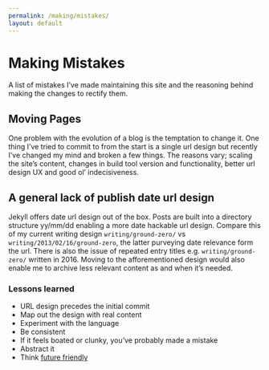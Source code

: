```yaml
---
permalink: /making/mistakes/
layout: default
---
```


# Making Mistakes

A list of mistakes I’ve made maintaining this site and the reasoning behind making the changes to rectify them.

## Moving Pages

One problem with the evolution of a blog is the temptation to change it. One thing I’ve tried to commit to from the start is a single url design but recently I’ve changed my mind and broken a few things. The reasons vary; scaling the site’s content, changes in build tool version and functionality, better url design UX and good ol’ indecisiveness.

## A general lack of publish date url design

Jekyll offers date url design out of the box. Posts are built into a directory structure yy/mm/dd enabling a more date hackable url design. Compare this of my current writing design `writing/ground-zero/` vs `writing/2013/02/16/ground-zero`, the latter purveying date relevance form the url. There is also the issue of repeated entry titles e.g. `writing/ground-zero/` written in 2016. Moving to the afforementioned design would also enable me to archive less relevant content as and when it’s needed.

### Lessons learned

* URL design precedes the initial commit
* Map out the design with real content
* Experiment with the language
* Be consistent
* If it feels boated or clunky, you’ve probably made a mistake  
* Abstract it
* Think [future friendly](#)
